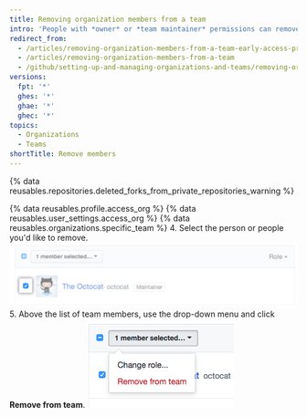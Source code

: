 ```yaml
---
title: Removing organization members from a team
intro: 'People with *owner* or *team maintainer* permissions can remove team members from a team. This may be necessary if a person no longer needs access to a repository the team grants, or if a person is no longer focused on a team''s projects.'
redirect_from:
  - /articles/removing-organization-members-from-a-team-early-access-program
  - /articles/removing-organization-members-from-a-team
  - /github/setting-up-and-managing-organizations-and-teams/removing-organization-members-from-a-team
versions:
  fpt: '*'
  ghes: '*'
  ghae: '*'
  ghec: '*'
topics:
  - Organizations
  - Teams
shortTitle: Remove members
---
```


{% data reusables.repositories.deleted_forks_from_private_repositories_warning %}  

{% data reusables.profile.access_org %}
{% data reusables.user_settings.access_org %}
{% data reusables.organizations.specific_team %}
4. Select the person or people you'd like to remove.
  ![Check box next to organization member](/assets/images/help/teams/team-member-check-box.png)
5. Above the list of team members, use the drop-down menu and click **Remove from team**.
  ![Drop-down menu with option to change role](/assets/images/help/teams/bulk-edit-drop-down.png)

